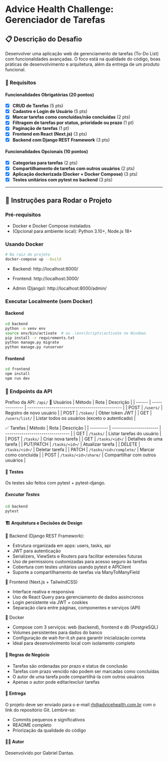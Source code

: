 # Advice Health Challenge: Gerenciador de Tarefas

## 📋 Descrição do Desafio

Desenvolver uma aplicação web de gerenciamento de tarefas (To-Do List) com funcionalidades avançadas. O foco está na qualidade do código, boas práticas de desenvolvimento e arquitetura, além da entrega de um produto funcional.

### 📝 Requisitos

#### Funcionalidades Obrigatórias (20 pontos)

- [x] **CRUD de Tarefas** (5 pts)
- [x] **Cadastro e Login de Usuário** (5 pts)
- [x] **Marcar tarefas como concluídas/não concluídas** (2 pts)
- [x] **Filtragem de tarefas por status, prioridade ou prazo** (1 pt)
- [x] **Paginação de tarefas** (1 pt)
- [x] **Frontend em React (Next.js)** (3 pts)
- [x] **Backend com Django REST Framework** (3 pts)

#### Funcionalidades Opcionais (10 pontos)

- [x] **Categorias para tarefas** (2 pts)
- [x] **Compartilhamento de tarefas com outros usuários** (2 pts)
- [x] **Aplicação dockerizada (Docker + Docker Compose)** (3 pts)
- [x] **Testes unitários com pytest no backend** (3 pts)

---

## 🚀 Instruções para Rodar o Projeto

### Pré-requisitos

- Docker e Docker Compose instalados
- (Opcional para ambiente local): Python 3.10+, Node.js 18+

### Usando Docker

```bash
# Na raiz do projeto
docker-compose up --build
```

- Backend: http://localhost:8000/

- Frontend: http://localhost:3000/

- Admin (Django): http://localhost:8000/admin/

### Executar Localmente (sem Docker)

#### Backend

```bash
cd backend
python -m venv env
source env/bin/activate  # ou .\env\Scripts\activate no Windows
pip install -r requirements.txt
python manage.py migrate
python manage.py runserver
```

#### Frontend

```bash
cd frontend
npm install
npm run dev
```

### 🔁 Endpoints da API

Prefixo da API: `/api/`
🧑 Usuários
| Método | Rota | Descrição |
| ------ | -------------- | ----------------------------------------------- |
| POST | `/users/` | Registro de novo usuário |
| POST | `/token/` | Obter token JWT |
| GET | `/users/list/` | Listar todos os usuários (exceto o autenticado) |

✅ Tarefas
| Método | Rota | Descrição |
| --------- | ----------------------- | -------------------------------- |
| GET | `/tasks/` | Listar tarefas do usuário |
| POST | `/tasks/` | Criar nova tarefa |
| GET | `/tasks/<id>/` | Detalhes de uma tarefa |
| PUT/PATCH | `/tasks/<id>/` | Atualizar tarefa |
| DELETE | `/tasks/<id>/` | Deletar tarefa |
| PATCH | `/tasks/<id>/complete/` | Marcar como concluída |
| POST | `/tasks/<id>/share/` | Compartilhar com outros usuários |

#### 🧪 Testes

Os testes são feitos com pytest + pytest-django.

##### Executar Testes

```bash
cd backend
pytest
```

#### 🏗️ Arquitetura e Decisões de Design

🔹 Backend (Django REST Framework):

- Estrutura organizada em apps: users, tasks, api
- JWT para autenticação
- Serializers, ViewSets e Routers para facilitar extensões futuras
- Uso de permissions customizadas para acesso seguro às tarefas
- Cobertura com testes unitários usando pytest e APIClient
- Suporte a compartilhamento de tarefas via ManyToManyField

🔹 Frontend (Next.js + TailwindCSS)

- Interface reativa e responsiva
- Uso de React Query para gerenciamento de dados assíncronos
- Login persistente via JWT + cookies
- Separação clara entre páginas, componentes e serviços (API)

🔹 Docker

- Compose com 3 serviços: web (backend), frontend e db (PostgreSQL)
- Volumes persistentes para dados do banco
- Configuração de wait-for-it.sh para garantir inicialização correta
- Ideal para desenvolvimento local com isolamento completo

#### 📌 Regras de Negócio

- Tarefas são ordenadas por prazo e status de conclusão
- Tarefas com prazo vencido não podem ser marcadas como concluídas
- O autor de uma tarefa pode compartilhá-la com outros usuários
- Apenas o autor pode editar/excluir tarefas

#### 📧 Entrega

O projeto deve ser enviado para o e-mail rh@advicehealth.com.br com o link do repositório Git. Lembre-se:

- Commits pequenos e significativos
- README completo
- Priorização da qualidade do código

#### 👨‍💻 Autor

Desenvolvido por Gabriel Dantas.
